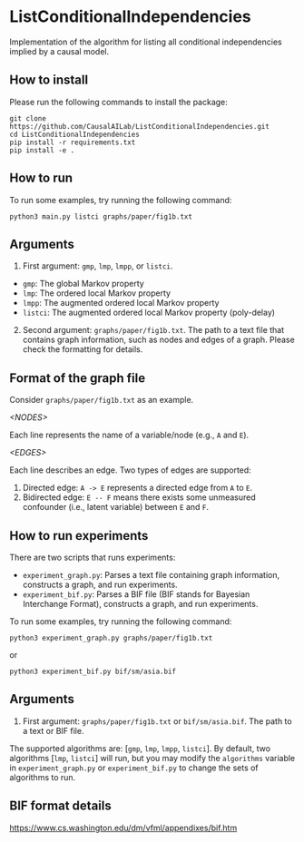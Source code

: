 # ListConditionalIndependencies
Implementation of the algorithm for listing all conditional independencies implied by a causal model.

## How to install

Please run the following commands to install the package:

```
git clone https://github.com/CausalAILab/ListConditionalIndependencies.git
cd ListConditionalIndependencies
pip install -r requirements.txt
pip install -e .
```

## How to run

To run some examples, try running the following command:

```
python3 main.py listci graphs/paper/fig1b.txt
```

## Arguments

1. First argument: `gmp`, `lmp`, `lmpp`, or `listci`.
- `gmp`: The global Markov property
- `lmp`: The ordered local Markov property
- `lmpp`: The augmented ordered local Markov property
- `listci`: The augmented ordered local Markov property (poly-delay)

2. Second argument: `graphs/paper/fig1b.txt`. The path to a text file that contains graph information, such as nodes and edges of a graph. Please check the formatting for details.

## Format of the graph file

Consider `graphs/paper/fig1b.txt` as an example.

*&#60;NODES&#62;*

Each line represents the name of a variable/node (e.g., `A` and `E`).

*&#60;EDGES&#62;*

Each line describes an edge. Two types of edges are supported:

1. Directed edge: `A -> E` represents a directed edge from `A` to `E`.
2. Bidirected edge: `E -- F` means there exists some unmeasured confounder (i.e., latent variable) between `E` and `F`.

## How to run experiments

There are two scripts that runs experiments:
- `experiment_graph.py`: Parses a text file containing graph information, constructs a graph, and run experiments.
- `experiment_bif.py`: Parses a BIF file (BIF stands for Bayesian Interchange Format), constructs a graph, and run experiments.

To run some examples, try running the following command:

```
python3 experiment_graph.py graphs/paper/fig1b.txt
```

or

```
python3 experiment_bif.py bif/sm/asia.bif
```

## Arguments

1. First argument: `graphs/paper/fig1b.txt` or `bif/sm/asia.bif`. The path to a text or BIF file.

The supported algorithms are: [`gmp`, `lmp`, `lmpp`, `listci`]. By default, two algorithms [`lmp`, `listci`] will run, but you may modify the `algorithms` variable in `experiment_graph.py` or `experiment_bif.py` to change the sets of algorithms to run.

## BIF format details

https://www.cs.washington.edu/dm/vfml/appendixes/bif.htm